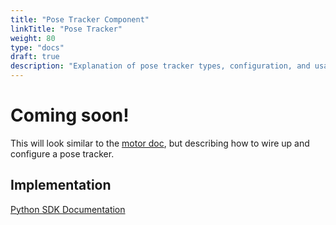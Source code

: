 ```yaml
---
title: "Pose Tracker Component"
linkTitle: "Pose Tracker"
weight: 80
type: "docs"
draft: true
description: "Explanation of pose tracker types, configuration, and usage in Viam."
---
```

# Coming soon!
This will look similar to the [motor doc](../motor), but describing how to wire up and configure a pose tracker.

## Implementation

[Python SDK Documentation](https://python.viam.dev/autoapi/viam/components/pose_tracker/index.html)
